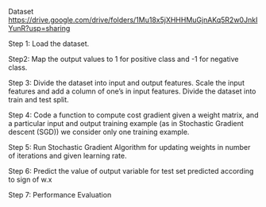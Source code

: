 Dataset
https://drive.google.com/drive/folders/1Mu18x5jXHHHMuGjnAKq5R2w0JnkIYunR?usp=sharing

Step 1: Load the dataset.

Step2: Map the output values to 1 for positive class and -1 for negative class.

Step 3: Divide the dataset into input and output features. Scale the input features and add a column of one’s in input features. Divide the dataset into train and test split.

Step 4: Code a function to compute cost gradient given a weight matrix, and a particular input and output training example (as in Stochastic Gradient descent (SGD)) we consider
only one training example.

Step 5: Run Stochastic Gradient Algorithm for updating weights in number of iterations and given learning rate.

Step 6: Predict the value of output variable for test set predicted according to sign of w.x

Step 7: Performance Evaluation
